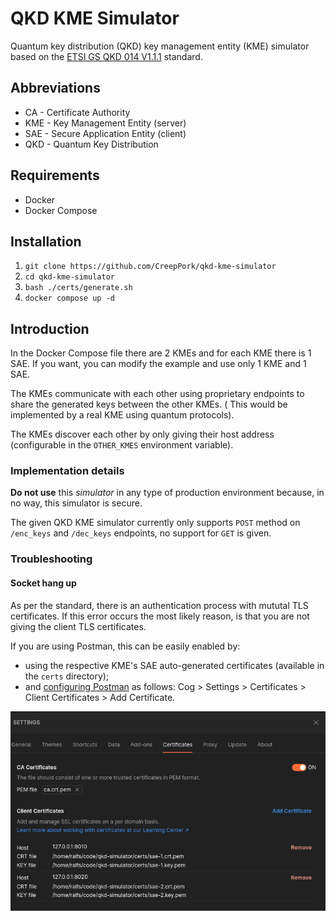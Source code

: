 # QKD KME Simulator

Quantum key distribution (QKD) key management entity (KME) simulator based on
the [ETSI GS QKD 014 V1.1.1](https://www.etsi.org/deliver/etsi_gs/QKD/001_099/014/01.01.01_60/gs_qkd014v010101p.pdf)
standard.

## Abbreviations

- CA - Certificate Authority
- KME - Key Management Entity (server)
- SAE - Secure Application Entity (client)
- QKD - Quantum Key Distribution

## Requirements

- Docker
- Docker Compose

## Installation

1. `git clone https://github.com/CreepPork/qkd-kme-simulator`
2. `cd qkd-kme-simulator`
3. `bash ./certs/generate.sh`
4. `docker compose up -d`

## Introduction

In the Docker Compose file there are 2 KMEs and for each KME there is 1 SAE.
If you want, you can modify the example and use only 1 KME and 1 SAE.

The KMEs communicate with each other using proprietary endpoints to share the generated keys between the other KMEs. (
This would be implemented by a real KME using quantum protocols).

The KMEs discover each other by only giving their host address (configurable in the `OTHER_KMES` environment variable).

### Implementation details

**Do not use** this _simulator_ in any type of production environment because, in no way, this simulator is secure.

The given QKD KME simulator currently only supports `POST` method on `/enc_keys` and `/dec_keys` endpoints, no support
for `GET` is given.

### Troubleshooting

#### Socket hang up

As per the standard, there is an authentication process with mututal TLS certificates.
If this error occurs the most likely reason, is that you are not giving the client TLS certificates.

If you are using Postman, this can be easily enabled by:

- using the respective KME's SAE auto-generated certificates (available in the `certs` directory);
- and [configuring Postman](https://learning.postman.com/docs/sending-requests/certificates/#adding-client-certificates)
  as follows: Cog > Settings > Certificates > Client Certificates > Add Certificate.

![postman-config](docs/1.png)